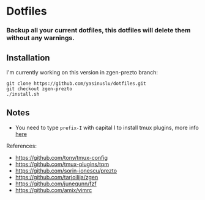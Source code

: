 # Dotfiles

### Backup all your current dotfiles, this dotfiles will delete them without any warnings.

## Installation
I'm currently working on this version in zgen-prezto branch:
```
git clone https://github.com/yasinuslu/dotfiles.git
git checkout zgen-prezto
./install.sh
```

## Notes
- You need to type `prefix-I` with capital I to install tmux plugins, more info [here](https://github.com/tmux-plugins/tpm)


References:
- https://github.com/tony/tmux-config
- https://github.com/tmux-plugins/tpm
- https://github.com/sorin-ionescu/prezto
- https://github.com/tarjoilija/zgen
- https://github.com/junegunn/fzf
- https://github.com/amix/vimrc
